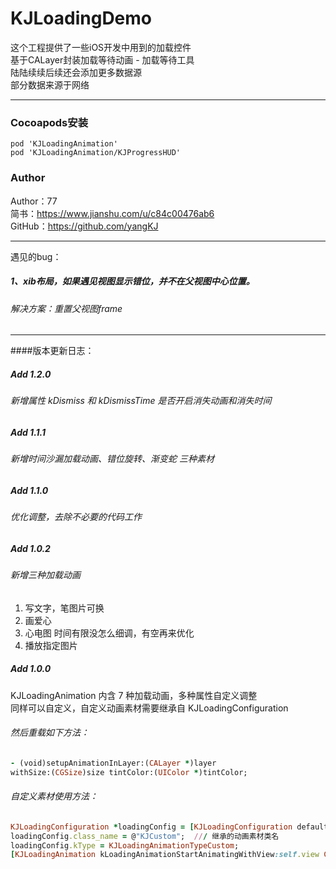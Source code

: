 # KJLoadingDemo

这个工程提供了一些iOS开发中用到的加载控件    
基于CALayer封装加载等待动画 - 加载等待工具    
陆陆续续后续还会添加更多数据源    
部分数据来源于网络    

---
### Cocoapods安装
```
pod 'KJLoadingAnimation'
pod 'KJLoadingAnimation/KJProgressHUD'
```

### Author
Author：77    
简书：https://www.jianshu.com/u/c84c00476ab6    
GitHub：https://github.com/yangKJ    

---
遇见的bug：
##### 1、xib布局，如果遇见视图显示错位，并不在父视图中心位置。
###### 解决方案：重置父视图frame

---
####版本更新日志：

##### Add 1.2.0
###### 新增属性 kDismiss 和 kDismissTime 是否开启消失动画和消失时间


##### Add 1.1.1
###### 新增时间沙漏加载动画、错位旋转、渐变蛇 三种素材


##### Add 1.1.0
###### 优化调整，去除不必要的代码工作

##### Add 1.0.2
###### 新增三种加载动画    
1. 写文字，笔图片可换    
2. 画爱心    
3. 心电图   时间有限没怎么细调，有空再来优化    
4. 播放指定图片    

##### Add 1.0.0
KJLoadingAnimation 内含 7 种加载动画，多种属性自定义调整    
同样可以自定义，自定义动画素材需要继承自 KJLoadingConfiguration   
 
###### 然后重载如下方法：

```ruby
- (void)setupAnimationInLayer:(CALayer *)layer 
withSize:(CGSize)size tintColor:(UIColor *)tintColor;
```
###### 自定义素材使用方法：

```ruby
KJLoadingConfiguration *loadingConfig = [KJLoadingConfiguration defaultLoadingConfiguration];
loadingConfig.class_name = @"KJCustom";  /// 继承的动画素材类名
loadingConfig.kType = KJLoadingAnimationTypeCustom;
[KJLoadingAnimation kLoadingAnimationStartAnimatingWithView:self.view Configuration:loadingConfig];

```
